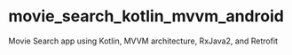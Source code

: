 # movie_search_kotlin_mvvm_android

Movie Search app using Kotlin, MVVM architecture, RxJava2, and Retrofit
